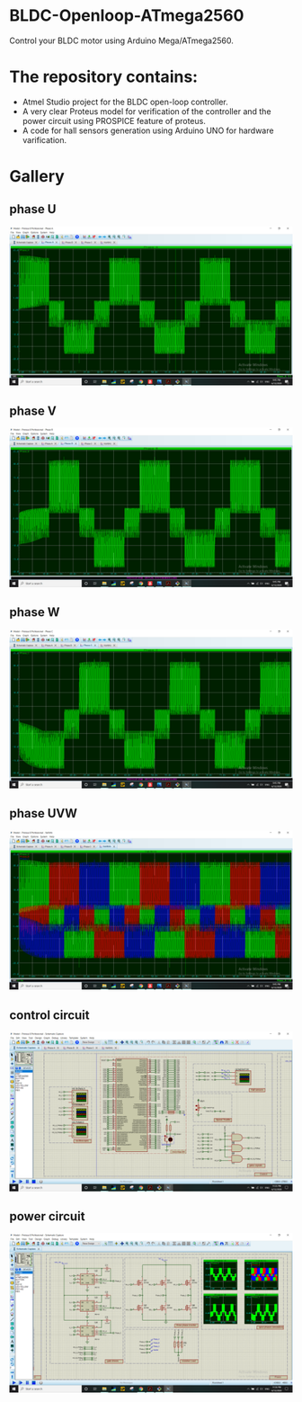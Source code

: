 # BLDC-Openloop-ATmega2560
Control your BLDC motor using Arduino Mega/ATmega2560.

# The repository contains:
* Atmel Studio project for the BLDC open-loop controller.
* A very clear Proteus model for verification of the controller and the power circuit using PROSPICE feature of proteus.
* A code for hall sensors generation using Arduino UNO for hardware varification.

# Gallery

## phase U
![PhaseU](Gallery/PhaseU.png)

## phase V
![PhaseV](Gallery/PhaseV.png)

## phase W
![PhaseW](Gallery/PhaseW.png)

## phase UVW
![PhaseW](Gallery/PhaseUVW.png)

## control circuit
![ControlCircuit](Gallery/ControlCircuit.png)

## power circuit
![PowerCircuit](Gallery/PowerCircuit.png)

